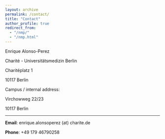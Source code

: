 ```yaml
---
layout: archive
permalink: /contact/
title: "Contact"
author_profile: true
redirect_from: 
  - "/nmp/"
  - "/nmp.html"
---
```


Enrique Alonso-Perez

Charité - Universitätsmedizin Berlin

Charitéplatz 1

10117 Berlin

Campus / internal address:

Virchowweg 22/23

10117 Berlin

---

**Email**: enrique.alonsoperez (at) charite.de

**Phone**: +49 179 46790258
